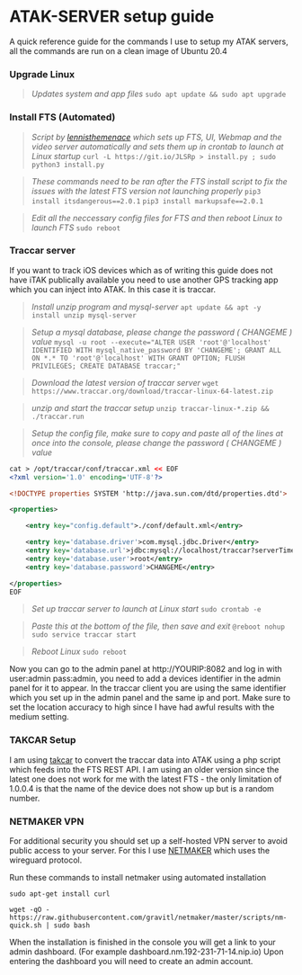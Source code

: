 # ATAK-SERVER setup guide

A quick reference guide for the commands I use to setup my ATAK servers, all the commands are run on a clean image of Ubuntu 20.4

### Upgrade Linux

> *Updates system and app files*
`sudo apt update && sudo apt upgrade`

### Install FTS (Automated)

> *Script by [lennisthemenace](https://github.com/lennisthemenace/FreeTAKServer-Installer "lennisthemenace") which sets up FTS, UI, Webmap and the video server automatically and sets them up in crontab to launch at Linux startup*
`curl -L https://git.io/JLSRp > install.py ; sudo python3 install.py`

> *These commands need to be ran after the FTS install script to fix the issues with the latest FTS version not launching properly*
`pip3 install itsdangerous==2.0.1`
`pip3 install markupsafe==2.0.1`

> *Edit all the neccessary config files for FTS and then reboot Linux to launch FTS*
`sudo reboot`

### Traccar server

If you want to track iOS devices which as of writing this guide does not have iTAK publically available you need to use another GPS tracking app which you can inject into ATAK. In this case it is traccar.

> *Install unzip program and mysql-server*
`apt update && apt -y install unzip mysql-server`

> *Setup a mysql database, please change the password ( CHANGEME ) value*
`mysql -u root --execute="ALTER USER 'root'@'localhost' IDENTIFIED WITH mysql_native_password BY 'CHANGEME'; GRANT ALL ON *.* TO 'root'@'localhost' WITH GRANT OPTION; FLUSH PRIVILEGES; CREATE DATABASE traccar;"`

> *Download the latest version of traccar server*
`wget https://www.traccar.org/download/traccar-linux-64-latest.zip`

> *unzip and start the traccar setup*
`unzip traccar-linux-*.zip && ./traccar.run`

> *Setup the config file, make sure to copy and paste all of the lines at once into the console, please change the password ( CHANGEME ) value*

```xml
cat > /opt/traccar/conf/traccar.xml << EOF
<?xml version='1.0' encoding='UTF-8'?>

<!DOCTYPE properties SYSTEM 'http://java.sun.com/dtd/properties.dtd'>

<properties>

    <entry key="config.default">./conf/default.xml</entry>

    <entry key='database.driver'>com.mysql.jdbc.Driver</entry>
    <entry key='database.url'>jdbc:mysql://localhost/traccar?serverTimezone=UTC&useSSL=false&allowMultiQueries=true&autoReconnect=true&useUnicode=yes&characterEncoding=UTF-8&sessionVariables=sql_mode=''</entry>
    <entry key='database.user'>root</entry>
    <entry key='database.password'>CHANGEME</entry>

</properties>
EOF
```

> *Set up traccar server to launch at Linux start*
`sudo crontab -e`

> *Paste this at the bottom of the file, then save and exit*
`@reboot nohup sudo service traccar start`

> *Reboot Linux*
`sudo reboot`

Now you can go to the admin panel at http://YOURIP:8082 and log in with user:admin pass:admin, you need to add a devices identifier in the admin panel for it to appear. In the traccar client you are using the same identifier which you set up in the admin panel and the same ip and port. Make sure to set the location accuracy to high since I have had awful results with the medium setting.

### TAKCAR Setup

I am using [takcar](https://github.com/Cale-Torino/Takcar "takcar") to convert the traccar data into ATAK using a php script which feeds into the FTS REST API. I am using an older version since the latest one does not work for me with the latest FTS - the only limitation of 1.0.0.4 is that  the name of the device does not show up but is a random number.

### NETMAKER VPN

For additional security you should set up a self-hosted VPN server to avoid public access to your server.  For this I use [NETMAKER](https://github.com/gravitl/netmaker "netmaker") which uses the wireguard protocol. 
 

Run these commands to install netmaker using automated installation

    sudo apt-get install curl
    
    wget -qO - https://raw.githubusercontent.com/gravitl/netmaker/master/scripts/nm-quick.sh | sudo bash

When the installation is finished in the console you will get a link to your admin dashboard. (For example dashboard.nm.192-231-71-14.nip.io) Upon entering the dashboard you will need to create an admin account. 
